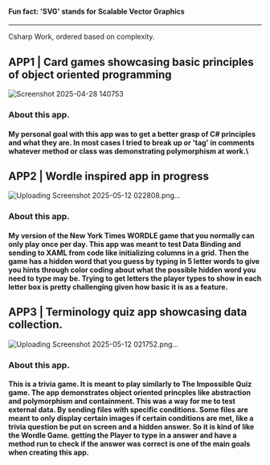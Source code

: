 #### Fun fact: 'SVG' stands for Scalable Vector Graphics<br/>



---
Csharp Work, ordered based on complexity.
## APP1 | Card games showcasing basic principles of object oriented programming 
![Screenshot 2025-04-28 140753](https://github.com/user-attachments/assets/64712919-2d8b-41e1-8653-bea431432431) 
### **About this app.**
#### My personal goal with this app was to get a better grasp of C# principles and what they are. In most cases I tried to break up or 'tag' in comments whatever method or class was demonstrating polymorphism at work.\





## APP2 | Wordle inspired app in progress 
![Uploading Screenshot 2025-05-12 022808.png…](https://github.com/user-attachments/assets/1faf4dcb-2d41-49b5-a304-2021fcb7b72a)
### **About this app.**
#### My version of the New York Times WORDLE game that you normally can only play once per day. This app was meant to test Data Binding and sending to XAML from code like initializing columns in a grid. Then the game has a hidden word that you guess by typing in 5 letter words to give you hints through color coding about what the possible hidden word you **need** to type may be. Trying to get letters the player types to show in each letter box is pretty challenging given how basic it is as a feature.



## APP3 | Terminology quiz app showcasing data collection.
![Uploading Screenshot 2025-05-12 021752.png…](https://github.com/user-attachments/assets/5d96134d-1336-4550-8e68-45c4d6d2acf9)

### **About this app.**
#### This is a trivia game. It is meant to play similarly to The Impossible Quiz game. The app demonstrates object oriented princples like abstraction and polymorphism and containment. This was a way for me to test external data. By sending files with specific conditions. Some files are meant to only display certain images if certain conditions are met, like a trivia question be put on screen and a hidden answer. So it is kind of like the Wordle Game. getting the Player to type in a answer and have a method run to check if the answer was correct is one of the main goals when creating this app. 
